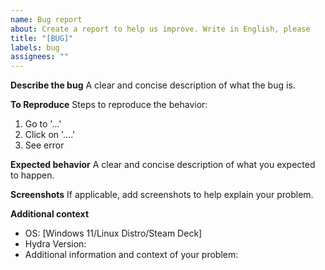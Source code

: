 ```yaml
---
name: Bug report
about: Create a report to help us improve. Write in English, please
title: "[BUG]"
labels: bug
assignees: ""
---
```


**Describe the bug**
A clear and concise description of what the bug is.

**To Reproduce**
Steps to reproduce the behavior:

1. Go to '...'
2. Click on '....'
3. See error

**Expected behavior**
A clear and concise description of what you expected to happen.

**Screenshots**
If applicable, add screenshots to help explain your problem.

**Additional context**

- OS: [Windows 11/Linux Distro/Steam Deck]
- Hydra Version:
- Additional information and context of your problem:
